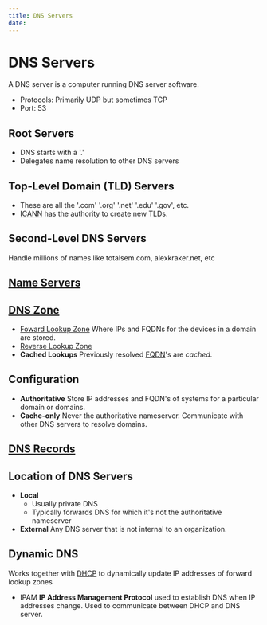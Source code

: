 ```yaml
---
title: DNS Servers
date: 
---
```


# DNS Servers

A DNS server is a computer running DNS server software.
* Protocols: Primarily UDP but sometimes TCP
* Port: 53

## Root Servers 
* DNS starts with a '.'
* Delegates name resolution to other DNS servers

## Top-Level Domain (TLD) Servers 
* These are all the '.com' '.org' '.net' '.edu' '.gov', etc.
* [ICANN](20201116155024-icann.md) has the authority to create new TLDs.

## Second-Level DNS Servers 
Handle millions of names like totalsem.com, alexkraker.net, etc

## [Name Servers](20201117152350-name-servers.md)

## [DNS Zone](20201117152732-zone.md)
* [Foward Lookup Zone](2021-02-02--06-56-38Z--foward_lookup_zone.md.md)
	Where IPs and FQDNs for the devices in a domain are stored.
* [Reverse Lookup Zone](2021-02-02--07-15-25Z--reverse_lookup_zone.md.md)
* **Cached Lookups**
	Previously resolved [FQDN](20201117152114-fqdn.md)'s are _cached_.

## Configuration
* **Authoritative**
	Store IP addresses and FQDN's of systems for a particular domain or domains.
* **Cache-only**
	Never the authoritative nameserver. Communicate with other DNS servers to 
	resolve domains.

## [DNS Records](20201117152831-dns-record.md) 

## Location of DNS Servers 
* **Local**
	+ Usually private DNS
	+ Typically forwards DNS for which it's not the authoritative nameserver
* **External**
	Any DNS server that is not internal to an organization.

## Dynamic DNS 
Works together with [DHCP](2020-10-21--13-18-28Z--dhcp.org) to
dynamically update IP addresses of forward lookup zones
* IPAM
	**IP Address Management Protocol** used to establish DNS when IP addresses
	change. Used to communicate between DHCP and DNS server.
